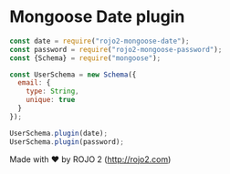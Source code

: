 # Mongoose Date plugin


```javascript
const date = require("rojo2-mongoose-date");
const password = require("rojo2-mongoose-password");
const {Schema} = require("mongoose");

const UserSchema = new Schema({
  email: {
    type: String,
    unique: true
  }
});

UserSchema.plugin(date);
UserSchema.plugin(password);

```

Made with ❤ by ROJO 2 (http://rojo2.com)

